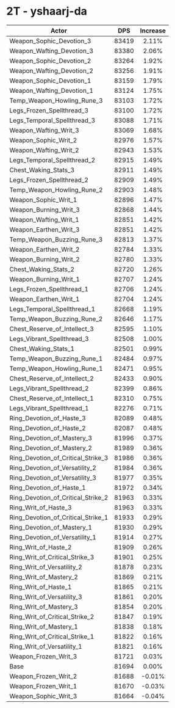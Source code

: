 # 2T - yshaarj-da
| Actor | DPS | Increase |
|---|:---:|:---:|
|Weapon_Sophic_Devotion_3|83419|2.11%|
|Weapon_Wafting_Devotion_3|83380|2.06%|
|Weapon_Sophic_Devotion_2|83264|1.92%|
|Weapon_Wafting_Devotion_2|83256|1.91%|
|Weapon_Sophic_Devotion_1|83159|1.79%|
|Weapon_Wafting_Devotion_1|83124|1.75%|
|Temp_Weapon_Howling_Rune_3|83103|1.72%|
|Legs_Frozen_Spellthread_3|83100|1.72%|
|Legs_Temporal_Spellthread_3|83088|1.71%|
|Weapon_Wafting_Writ_3|83069|1.68%|
|Weapon_Sophic_Writ_2|82976|1.57%|
|Weapon_Wafting_Writ_2|82943|1.53%|
|Legs_Temporal_Spellthread_2|82915|1.49%|
|Chest_Waking_Stats_3|82911|1.49%|
|Legs_Frozen_Spellthread_2|82909|1.49%|
|Temp_Weapon_Howling_Rune_2|82903|1.48%|
|Weapon_Sophic_Writ_1|82896|1.47%|
|Weapon_Burning_Writ_3|82868|1.44%|
|Weapon_Wafting_Writ_1|82851|1.42%|
|Weapon_Earthen_Writ_3|82851|1.42%|
|Temp_Weapon_Buzzing_Rune_3|82813|1.37%|
|Weapon_Earthen_Writ_2|82784|1.33%|
|Weapon_Burning_Writ_2|82780|1.33%|
|Chest_Waking_Stats_2|82720|1.26%|
|Weapon_Burning_Writ_1|82707|1.24%|
|Legs_Frozen_Spellthread_1|82706|1.24%|
|Weapon_Earthen_Writ_1|82704|1.24%|
|Legs_Temporal_Spellthread_1|82668|1.19%|
|Temp_Weapon_Buzzing_Rune_2|82646|1.17%|
|Chest_Reserve_of_Intellect_3|82595|1.10%|
|Legs_Vibrant_Spellthread_3|82508|1.00%|
|Chest_Waking_Stats_1|82501|0.99%|
|Temp_Weapon_Buzzing_Rune_1|82484|0.97%|
|Temp_Weapon_Howling_Rune_1|82471|0.95%|
|Chest_Reserve_of_Intellect_2|82433|0.90%|
|Legs_Vibrant_Spellthread_2|82399|0.86%|
|Chest_Reserve_of_Intellect_1|82310|0.75%|
|Legs_Vibrant_Spellthread_1|82276|0.71%|
|Ring_Devotion_of_Haste_3|82089|0.48%|
|Ring_Devotion_of_Haste_2|82087|0.48%|
|Ring_Devotion_of_Mastery_3|81996|0.37%|
|Ring_Devotion_of_Mastery_2|81989|0.36%|
|Ring_Devotion_of_Critical_Strike_3|81986|0.36%|
|Ring_Devotion_of_Versatility_2|81984|0.36%|
|Ring_Devotion_of_Versatility_3|81977|0.35%|
|Ring_Devotion_of_Haste_1|81972|0.34%|
|Ring_Devotion_of_Critical_Strike_2|81963|0.33%|
|Ring_Writ_of_Haste_3|81963|0.33%|
|Ring_Devotion_of_Critical_Strike_1|81933|0.29%|
|Ring_Devotion_of_Mastery_1|81930|0.29%|
|Ring_Devotion_of_Versatility_1|81914|0.27%|
|Ring_Writ_of_Haste_2|81909|0.26%|
|Ring_Writ_of_Critical_Strike_3|81901|0.25%|
|Ring_Writ_of_Versatility_2|81878|0.23%|
|Ring_Writ_of_Mastery_2|81869|0.21%|
|Ring_Writ_of_Haste_1|81865|0.21%|
|Ring_Writ_of_Versatility_3|81861|0.20%|
|Ring_Writ_of_Mastery_3|81854|0.20%|
|Ring_Writ_of_Critical_Strike_2|81847|0.19%|
|Ring_Writ_of_Mastery_1|81838|0.18%|
|Ring_Writ_of_Critical_Strike_1|81822|0.16%|
|Ring_Writ_of_Versatility_1|81821|0.16%|
|Weapon_Frozen_Writ_3|81721|0.03%|
|Base|81694|0.00%|
|Weapon_Frozen_Writ_2|81688|-0.01%|
|Weapon_Frozen_Writ_1|81670|-0.03%|
|Weapon_Sophic_Writ_3|81664|-0.04%|

